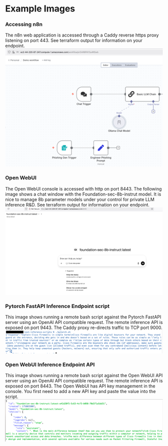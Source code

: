 # Example Images

### Accessing n8n
The n8n web application is accessed through a Caddy reverse https proxy listening on port 443.  See terraform output for information on your endpoint.  
![n8n](images/ss1.png "n8n")

### Open WebUI
The Open WebUI console is accessed with http on port 8443.  The following image shows a chat window with the Foundation-sec-8b-instrut model.  It is nice to manage 8b parameter models under your control for private LLM inference R&D.  See terraform output for information on your endpoint.  
![Open WebUI](images/ss2.png "Open WebUI")

### Pytorch FastAPI Inference Endpoint script 
This image shows running a remote bash script against the Pytorch FastAPI server using an OpenAI API compatible request.  The remote inference API is exposed on port 9443.  The Caddy proxy re-directs traffic to TCP port 9000.
![pytorch](images/ss3.png "pytorch")

### Open WebUI Inference Endpoint API
This image shows running a remote bash script against the Open WebUI API server using an OpenAI API compatible request.  The remote inference API is exposed on port 8443.  The Open WebUI has API key management in the console.  You first need to add a new API key and paste the value into the script.
![Open WebUI API](images/ss4.png "Open WebUI ApI")




